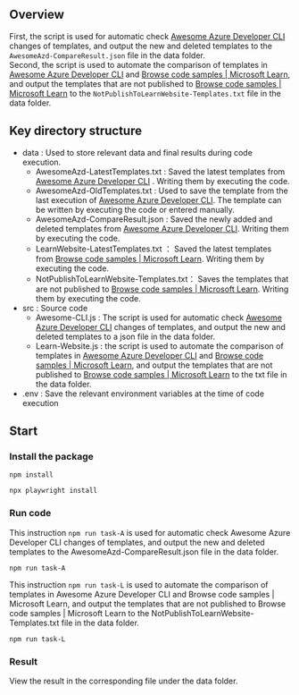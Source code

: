 ## Overview
First, the script is used for automatic check [Awesome Azure Developer CLI](https://azure.github.io/awesome-azd/?tags=msft) changes of templates, and output the new and deleted templates to the `AwesomeAzd-CompareResult.json` file in the data folder.   
Second, the script is used to automate the comparison of templates in [Awesome Azure Developer CLI](https://azure.github.io/awesome-azd/?tags=msft) and [Browse code samples | Microsoft Learn](https://learn.microsoft.com/en-us/samples/browse/?expanded=azure&languages=azdeveloper), and output the templates that are not published to [Browse code samples | Microsoft Learn](https://learn.microsoft.com/en-us/samples/browse/?expanded=azure&languages=azdeveloper) to the `NotPublishToLearnWebsite-Templates.txt` file in the data folder.

## Key directory structure

- data : Used to store relevant data and final results during code execution.
    - AwesomeAzd-LatestTemplates.txt : Saved the latest templates from [Awesome Azure Developer CLI](https://azure.github.io/awesome-azd/?tags=msft) . Writing them by executing the code.
    - AwesomeAzd-OldTemplates.txt : Used to save the template from the last execution of [Awesome Azure Developer CLI](https://azure.github.io/awesome-azd/?tags=msft). The template can be written by executing the code or entered manually.
    - AwesomeAzd-CompareResult.json : Saved the newly added and deleted templates from [Awesome Azure Developer CLI](https://azure.github.io/awesome-azd/?tags=msft). Writing them by executing the code.
    - LearnWebsite-LatestTemplates.txt ： Saved the latest templates from [Browse code samples | Microsoft Learn](https://learn.microsoft.com/en-us/samples/browse/?expanded=azure&languages=azdeveloper). Writing them by executing the code.
    - NotPublishToLearnWebsite-Templates.txt： Saves the templates that are not published to [Browse code samples | Microsoft Learn](https://learn.microsoft.com/en-us/samples/browse/?expanded=azure&languages=azdeveloper). Writing them by executing the code.
- src : Source code
    - Awesome-CLI.js : The script is used for automatic check [Awesome Azure Developer CLI](https://azure.github.io/awesome-azd/?tags=msft) changes of templates, and output the new and deleted templates to a json file in the data folder. 
    - Learn-Website.js : the script is used to automate the comparison of templates in [Awesome Azure Developer CLI](https://azure.github.io/awesome-azd/?tags=msft) and [Browse code samples | Microsoft Learn](https://learn.microsoft.com/en-us/samples/browse/?expanded=azure&languages=azdeveloper), and output the templates that are not published to [Browse code samples | Microsoft Learn](https://learn.microsoft.com/en-us/samples/browse/?expanded=azure&languages=azdeveloper) to the txt file in the data folder.
- .env : Save the relevant environment variables at the time of code execution


## Start
### Install the package
```
npm install

npx playwright install
```
### Run code
This instruction `npm run task-A` is used for automatic check Awesome Azure Developer CLI changes of templates, and output the new and deleted templates to the AwesomeAzd-CompareResult.json file in the data folder.

```
npm run task-A
```

This instruction `npm run task-L` is used to automate the comparison of templates in Awesome Azure Developer CLI and Browse code samples | Microsoft Learn, and output the templates that are not published to Browse code samples | Microsoft Learn to the NotPublishToLearnWebsite-Templates.txt file in the data folder.
```
npm run task-L
```
### Result 
View the result in the corresponding file under the data folder.
